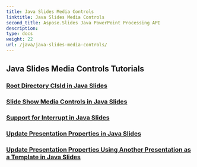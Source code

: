 ```yaml
---
title: Java Slides Media Controls
linktitle: Java Slides Media Controls
second_title: Aspose.Slides Java PowerPoint Processing API
description: 
type: docs
weight: 22
url: /java/java-slides-media-controls/
---
```


## Java Slides Media Controls Tutorials
### [Root Directory ClsId in Java Slides](./root-directory-clsid-in-java-slides/)
### [Slide Show Media Controls in Java Slides](./slide-show-media-controls-in-java-slides/)
### [Support for Interrupt in Java Slides](./support-for-interrupt-in-java-slides/)
### [Update Presentation Properties in Java Slides](./update-presentation-properties-in-java-slides/)
### [Update Presentation Properties Using Another Presentation as a Template in Java Slides](./update-presentation-properties-using-another-presentation-as-a-template-in-java-slides/)